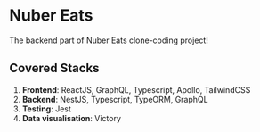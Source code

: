 # Nuber Eats

The backend part of Nuber Eats clone-coding project!

## Covered Stacks
1. **Frontend**: ReactJS, GraphQL, Typescript, Apollo, TailwindCSS
2. **Backend**: NestJS, Typescript, TypeORM, GraphQL
3. **Testing**: Jest
4. **Data visualisation**: Victory
